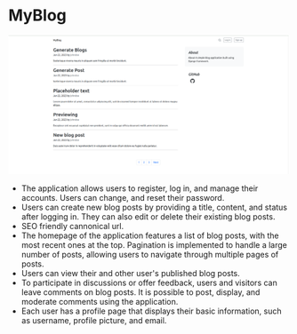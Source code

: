 # MyBlog

![MyBlog](src/MyBlog.png)

- The application allows users to register, log in, and manage their accounts. Users can change, and reset their password.
- Users can create new blog posts by providing a title, content, and status after logging in. They can also edit or delete their existing blog posts.
- SEO friendly cannonical url.
- The homepage of the application features a list of blog posts, with the most recent ones at the top. Pagination is implemented to handle a large number of posts, allowing users to navigate through multiple pages of posts.
- Users can view their and other user's published blog posts.
- To participate in discussions or offer feedback, users and visitors can leave comments on blog posts. It is possible to post, display, and moderate comments using the application.
- Each user has a profile page that displays their basic information, such as username, profile picture, and email.
